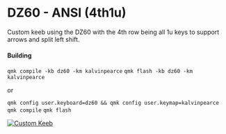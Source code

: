 # DZ60 - ANSI (4th1u)

Custom keeb using the DZ60 with the 4th row being all 1u keys to support arrows
and split left shift.

#### Building

`qmk compile -kb dz60 -km kalvinpearce`
`qmk flash -kb dz60 -km kalvinpearce`

or

`qmk config user.keyboard=dz60 && qmk config user.keymap=kalvinpearce`
`qmk compile`
`qmk flash`

[![Custom Keeb](https://i.imgur.com/cwkEX7U.png)](http://www.keyboard-layout-editor.com/#/gists/6f010c5c2d6776e1d2cff72b90fc8e18)
